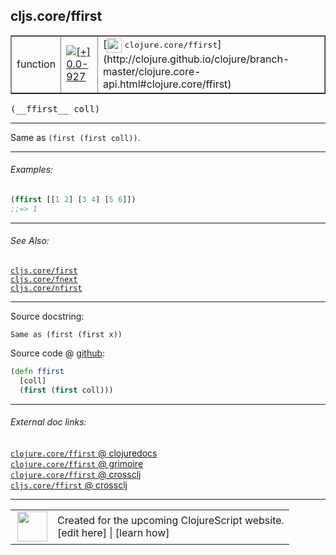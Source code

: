 ## cljs.core/ffirst



 <table border="1">
<tr>
<td>function</td>
<td><a href="https://github.com/cljsinfo/cljs-api-docs/tree/0.0-927"><img valign="middle" alt="[+] 0.0-927" title="Added in 0.0-927" src="https://img.shields.io/badge/+-0.0--927-lightgrey.svg"></a> </td>
<td>
[<img height="24px" valign="middle" src="http://i.imgur.com/1GjPKvB.png"> <samp>clojure.core/ffirst</samp>](http://clojure.github.io/clojure/branch-master/clojure.core-api.html#clojure.core/ffirst)
</td>
</tr>
</table>


 <samp>
(__ffirst__ coll)<br>
</samp>

---

Same as `(first (first coll))`.

---

###### Examples:

```clj
(ffirst [[1 2] [3 4] [5 6]])
;;=> 1
```

---

###### See Also:

[`cljs.core/first`](cljs.core_first.md)<br>
[`cljs.core/fnext`](cljs.core_fnext.md)<br>
[`cljs.core/nfirst`](cljs.core_nfirst.md)<br>

---


Source docstring:

```
Same as (first (first x))
```


Source code @ [github](https://github.com/clojure/clojurescript/blob/r2014/src/cljs/cljs/core.cljs#L778-L781):

```clj
(defn ffirst
  [coll]
  (first (first coll)))
```

<!--
Repo - tag - source tree - lines:

 <pre>
clojurescript @ r2014
└── src
    └── cljs
        └── cljs
            └── <ins>[core.cljs:778-781](https://github.com/clojure/clojurescript/blob/r2014/src/cljs/cljs/core.cljs#L778-L781)</ins>
</pre>

-->

---



###### External doc links:

[`clojure.core/ffirst` @ clojuredocs](http://clojuredocs.org/clojure.core/ffirst)<br>
[`clojure.core/ffirst` @ grimoire](http://conj.io/store/v1/org.clojure/clojure/1.7.0-beta3/clj/clojure.core/ffirst/)<br>
[`clojure.core/ffirst` @ crossclj](http://crossclj.info/fun/clojure.core/ffirst.html)<br>
[`cljs.core/ffirst` @ crossclj](http://crossclj.info/fun/cljs.core.cljs/ffirst.html)<br>

---

 <table>
<tr><td>
<img valign="middle" align="right" width="48px" src="http://i.imgur.com/Hi20huC.png">
</td><td>
Created for the upcoming ClojureScript website.<br>
[edit here] | [learn how]
</td></tr></table>

[edit here]:https://github.com/cljsinfo/cljs-api-docs/blob/master/cljsdoc/cljs.core_ffirst.cljsdoc
[learn how]:https://github.com/cljsinfo/cljs-api-docs/wiki/cljsdoc-files

<!--

This information was too distracting to show to readers, but I'll leave it
commented here since it is helpful to:

- pretty-print the data used to generate this document
- and show how to retrieve that data



The API data for this symbol:

```clj
{:description "Same as `(first (first coll))`.",
 :ns "cljs.core",
 :name "ffirst",
 :signature ["[coll]"],
 :history [["+" "0.0-927"]],
 :type "function",
 :related ["cljs.core/first" "cljs.core/fnext" "cljs.core/nfirst"],
 :full-name-encode "cljs.core_ffirst",
 :source {:code "(defn ffirst\n  [coll]\n  (first (first coll)))",
          :title "Source code",
          :repo "clojurescript",
          :tag "r2014",
          :filename "src/cljs/cljs/core.cljs",
          :lines [778 781]},
 :examples [{:id "575ba2",
             :content "```clj\n(ffirst [[1 2] [3 4] [5 6]])\n;;=> 1\n```"}],
 :full-name "cljs.core/ffirst",
 :clj-symbol "clojure.core/ffirst",
 :docstring "Same as (first (first x))"}

```

Retrieve the API data for this symbol:

```clj
;; from Clojure REPL
(require '[clojure.edn :as edn])
(-> (slurp "https://raw.githubusercontent.com/cljsinfo/cljs-api-docs/catalog/cljs-api.edn")
    (edn/read-string)
    (get-in [:symbols "cljs.core/ffirst"]))
```

-->
